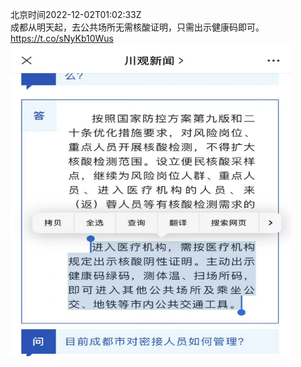 北京时间2022-12-02T01:02:33Z<br>成都从明天起，去公共场所无需核酸证明，只需出示健康码即可。 https://t.co/sNyKb10Wus<br><img src='/temp/image/2022/n-Month-12/1598361925984854016_0.jpg' width='450' height='500'><br><br>